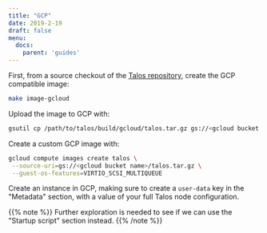 ```yaml
---
title: "GCP"
date: 2019-2-19
draft: false
menu:
  docs:
    parent: 'guides'
---
```


First, from a source checkout of the [Talos repository](https://www.github.com/talos-systems/talos/), create the GCP compatible image:

```bash
make image-gcloud
```

Upload the image to GCP with:

```bash
gsutil cp /path/to/talos/build/gcloud/talos.tar.gz gs://<gcloud bucket name>
```

Create a custom GCP image with:

 ```bash
gcloud compute images create talos \
  --source-uri=gs://<gcloud bucket name>/talos.tar.gz \
  --guest-os-features=VIRTIO_SCSI_MULTIQUEUE
```

Create an instance in GCP, making sure to create a `user-data` key in the "Metadata" section, with a value of your full Talos node configuration.

{{% note %}} Further exploration is needed to see if we can use the "Startup script" section instead. {{% /note %}}
